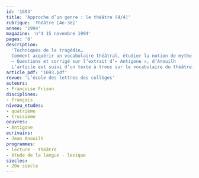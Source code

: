 ```yaml
---
id: '1693'
title: 'Approche d’un genre : le théâtre (4/4)'
rubrique: 'Théâtre [4e-3e]'
annee: '1994'
magazine: 'n°4 15 novembre 1994'
pages: '8'
description: 
  'Techniques de la tragédie…
  Comment acquérir un vocabulaire théâtral, étudier la notion de mythe, approcher la culture théâtrale et la diversité des textes de la tragédie antique ou classique…
  – Questions et corrigé sur l’extrait d’« Antigone », d’Anouilh
  L’article est suivi d’un texte à trous sur le vocabulaire du théâtre, ainsi que d’une bibliographie.'
article_pdf: '1693.pdf'
revue: 'L’école des lettres des collèges'
auteurs:
- Françoise Frison
disciplines:
- français
niveau_etudes:
- quatrième
- troisième
oeuvres:
- Antigone
ecrivains:
- Jean Anouilh
programmes:
- lecture - théâtre
- étude de la langue - lexique
siecles:
- 20e siècle
---
```

